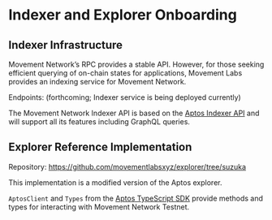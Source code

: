 # Indexer and Explorer Onboarding

## Indexer Infrastructure

Movement Network’s RPC provides a stable API. However, for those seeking efficient querying of on-chain states for applications, Movement Labs provides an indexing service for Movement Network.

Endpoints: (forthcoming; Indexer service is being deployed currently)

The Movement Network Indexer API is based on the [Aptos Indexer API](https://aptos.dev/en/build/indexer) and will support all its features including GraphQL queries.

## Explorer Reference Implementation

Repository: https://github.com/movementlabsxyz/explorer/tree/suzuka

This implementation is a modified version of the Aptos explorer. 

`AptosClient` and `Types` from the [Aptos TypeScript SDK](https://github.com/aptos-labs/aptos-ts-sdk) provide methods and types for interacting with Movement Network Testnet.